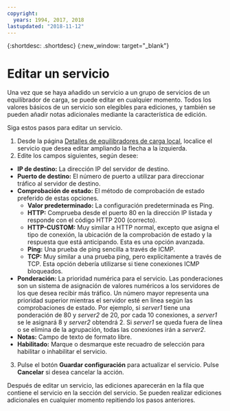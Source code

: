```yaml
---
copyright:
  years: 1994, 2017, 2018
lastupdated: "2018-11-12"
---
```


{:shortdesc: .shortdesc}
{:new_window: target="_blank"}

# Editar un servicio 

Una vez que se haya añadido un servicio a un grupo de servicios de un equilibrador de carga, se puede editar en cualquier momento. Todos los valores básicos de un servicio son elegibles para ediciones, y también se pueden añadir notas adicionales mediante la característica de edición. 

Siga estos pasos para editar un servicio.

1. Desde la página [Detalles de equilibradores de carga local](view-all-load-balancers.html), localice el servicio que desea editar ampliando la flecha a la izquierda.
2. Edite los campos siguientes, según desee:
  - **IP de destino:** La dirección IP del servidor de destino.
  - **Puerto de destino:** El número de puerto a utilizar para direccionar tráfico al servidor de destino.
  - **Comprobación de estado:** El método de comprobación de estado preferido de estas opciones.
      - **Valor predeterminado:** La configuración predeterminada es Ping.
      - **HTTP:** Comprueba desde el puerto 80 en la dirección IP listada y responde con el código HTTP 200 (correcto).
      - **HTTP-CUSTOM:** Muy similar a HTTP normal, excepto que asigna el tipo de conexión, la ubicación de la comprobación de estado y la respuesta que está anticipando. Esta es una opción avanzada.
      - **Ping:** Una prueba de ping sencilla a través de ICMP.
      - **TCP:** Muy similar a una prueba ping, pero explícitamente a través de TCP.  Esta opción debería utilizarse si tiene conexiones ICMP bloqueados.
  - **Ponderación:** La prioridad numérica para el servicio. Las ponderaciones son un sistema de asignación de valores numéricos a los servidores de los que desea recibir más tráfico. Un número mayor representa una prioridad superior mientras el servidor esté en línea según las comprobaciones de estado. Por ejemplo, si _server1_ tiene una ponderación de 80 y _server2_ de 20, por cada 10 conexiones, a _server1_ se le asignará 8 y _server2_ obtendrá 2. Si _server1_ se queda fuera de línea o se elimina de la agrupación, todas las conexiones irán a _server2_.
  - **Notas:** Campo de texto de formato libre.
  - **Habilitado:** Marque o desmarque este recuadro de selección para habilitar o inhabilitar el servicio.
3. Pulse el botón **Guardar configuración** para actualizar el servicio. Pulse **Cancelar** si desea cancelar la acción.

Después de editar un servicio, las ediciones aparecerán en la fila que contiene el servicio en la sección del servicio. Se pueden realizar ediciones adicionales en cualquier momento repitiendo los pasos anteriores.

